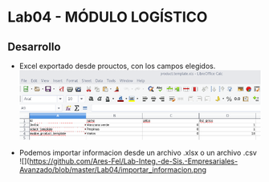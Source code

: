 # Lab04 - MÓDULO LOGÍSTICO
## Desarrollo

- Excel exportado desde prouctos, con los campos elegidos.
![](https://github.com/Ares-Fel/Lab-Integ.-de-Sis.-Empresariales-Avanzado/blob/master/Lab04/exportar_informacion.png)

- Podemos importar informacion desde un archivo .xlsx o un archivo .csv
![](https://github.com/Ares-Fel/Lab-Integ.-de-Sis.-Empresariales-Avanzado/blob/master/Lab04/importar_informacion.png
